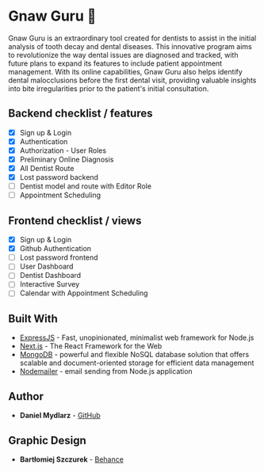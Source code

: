 # Gnaw Guru 🦷

Gnaw Guru is an extraordinary tool created for dentists to assist in the initial analysis of tooth decay and dental diseases. This innovative program aims to revolutionize the way dental issues are diagnosed and tracked, with future plans to expand its features to include patient appointment management. With its online capabilities, Gnaw Guru also helps identify dental malocclusions before the first dental visit, providing valuable insights into bite irregularities prior to the patient's initial consultation.

## Backend checklist / features

- [x] Sign up & Login
- [x] Authentication
- [x] Authorization - User Roles
- [x] Preliminary Online Diagnosis
- [x] All Dentist Route
- [x] Lost password backend
- [ ] Dentist model and route with Editor Role
- [ ] Appointment Scheduling

## Frontend checklist / views

- [x] Sign up & Login
- [x] Github Authentication
- [ ] Lost password frontend
- [ ] User Dashboard
- [ ] Dentist Dashboard
- [ ] Interactive Survey
- [ ] Calendar with Appointment Scheduling

## Built With

- [ExpressJS](https://expressjs.com/) - Fast, unopinionated, minimalist web framework for Node.js
- [Next.js](https://nextjs.org/) - The React Framework for the Web
- [MongoDB](https://www.mongodb.com/) - powerful and flexible NoSQL database solution that offers scalable and document-oriented storage for efficient data management
- [Nodemailer](https://nodemailer.com/) - email sending from Node.js application

## Author

- **Daniel Mydlarz** - [GitHub](https://github.com/szildaniel)

## Graphic Design

- **Bartłomiej Szczurek** - [Behance](https://www.behance.net/bsgrafik?tracking_source=search_users)
